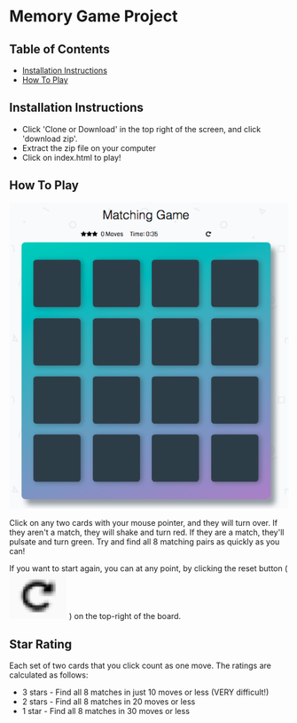 # Memory Game Project

## Table of Contents

* [Installation Instructions](#installation-instructions)
* [How To Play](#how-to-play)

## Installation Instructions

* Click 'Clone or Download' in the top right of the screen, and click 'download zip'.
* Extract the zip file on your computer
* Click on index.html to play!

## How To Play
![Image of the Memory Game board](https://raw.githubusercontent.com/tomastephenson/Udacity-Assignment-2-Matching-Game/master/img/board.png)

Click on any two cards with your mouse pointer, and they will turn over. If they aren't a match, they will shake and turn red. If they are a match, they'll pulsate and turn green. Try and find all 8 matching pairs as quickly as you can! 

If you want to start again, you can at any point, by clicking the reset button (![Reset button image](https://raw.githubusercontent.com/tomastephenson/Udacity-Assignment-2-Matching-Game/master/img/reset.png)
) on the top-right of the board.

## Star Rating
Each set of two cards that you click count as one move. The ratings are calculated as follows:

* 3 stars - Find all 8 matches in just 10 moves or less (VERY difficult!)
* 2 stars - Find all 8 matches in 20 moves or less
* 1 star - Find all 8 matches in 30 moves or less
